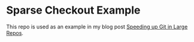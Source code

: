# Sparse Checkout Example

This repo is used as an example in my blog post [Speeding up Git in Large Repos](blog.iamdavidfrancis.com/posts/2025/speeding-up-git-large-repos/).